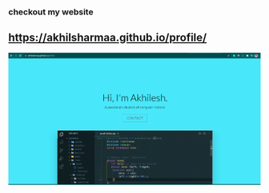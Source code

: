 ### checkout my website
## https://akhilsharmaa.github.io/profile/


<img src="ScreenShots\website Screenshot.png">
